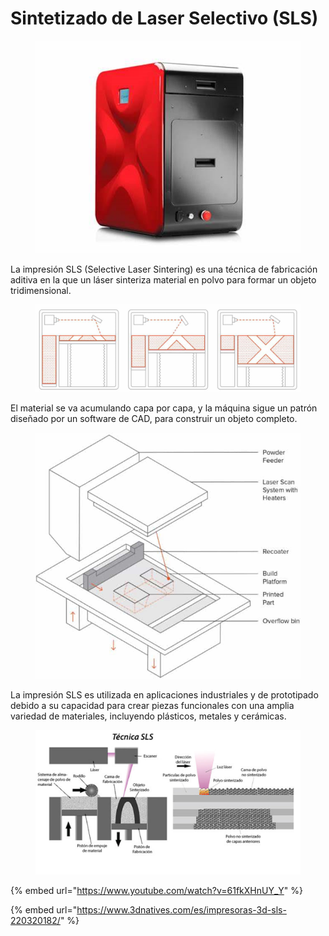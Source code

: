 # Sintetizado de Laser Selectivo (SLS)

<figure><img src="../../.gitbook/assets/image (67).png" alt=""><figcaption></figcaption></figure>

La impresión SLS (Selective Laser Sintering) es una técnica de fabricación aditiva en la que un láser sinteriza material en polvo para formar un objeto tridimensional.

<figure><img src="../../.gitbook/assets/image (115).png" alt=""><figcaption></figcaption></figure>

El material se va acumulando capa por capa, y la máquina sigue un patrón diseñado por un software de CAD, para construir un objeto completo.

<figure><img src="../../.gitbook/assets/image (127).png" alt=""><figcaption></figcaption></figure>

La impresión SLS es utilizada en aplicaciones industriales y de prototipado debido a su capacidad para crear piezas funcionales con una amplia variedad de materiales, incluyendo plásticos, metales y cerámicas.

<figure><img src="../../.gitbook/assets/image (31).png" alt=""><figcaption></figcaption></figure>

{% embed url="https://www.youtube.com/watch?v=61fkXHnUY_Y" %}

{% embed url="https://www.3dnatives.com/es/impresoras-3d-sls-220320182/" %}
